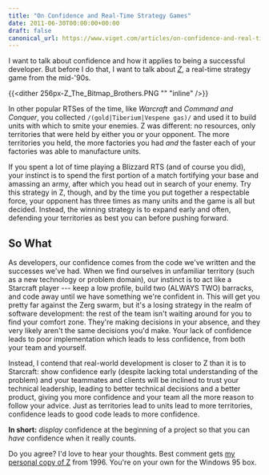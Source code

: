 ```yaml
---
title: "On Confidence and Real-Time Strategy Games"
date: 2011-06-30T00:00:00+00:00
draft: false
canonical_url: https://www.viget.com/articles/on-confidence-and-real-time-strategy-games/
---
```


I want to talk about confidence and how it applies to being a successful
developer. But before I do that, I want to talk about
*[Z](https://en.wikipedia.org/wiki/Z_(video_game))*, a real-time
strategy game from the mid-'90s.

{{<dither 256px-Z_The_Bitmap_Brothers.PNG "" "inline" />}}

In other popular RTSes of the time, like *Warcraft* and *Command and
Conquer*, you collected `/(gold|Tiberium|Vespene gas)/` and used it to
build units with which to smite your enemies. Z was different: no
resources, only territories that were held by either you or your
opponent. The more territories you held, the more factories you had
*and* the faster each of your factories was able to manufacture units.

If you spent a lot of time playing a Blizzard RTS (and of course you
did), your instinct is to spend the first portion of a match fortifying
your base and amassing an army, after which you head out in search of
your enemy. Try this strategy in Z, though, and by the time you put
together a respectable force, your opponent has three times as many
units and the game is all but decided. Instead, the winning strategy is
to expand early and often, defending your territories as best you can
before pushing forward.

## So What

As developers, our confidence comes from the code we've written and the
successes we've had. When we find ourselves in unfamiliar territory
(such as a new technology or problem domain), our instinct is to act
like a Starcraft player --- keep a low profile, build two (ALWAYS TWO)
barracks, and code away until we have something we're confident in. This
will get you pretty far against the Zerg swarm, but it's a losing
strategy in the realm of software development: the rest of the team
isn't waiting around for you to find your comfort zone. They're making
decisions in your absence, and they very likely aren't the same
decisions you'd make. Your lack of confidence leads to poor
implementation which leads to less confidence, from both your team and
yourself.

Instead, I contend that real-world development is closer to Z than it is
to Starcraft: show confidence early (despite lacking total understanding
of the problem) and your teammates and clients will be inclined to trust
your technical leadership, leading to better technical decisions and a
better product, giving you more confidence and your team all the more
reason to follow your advice. Just as territories lead to units lead to
more territories, confidence leads to good code leads to more
confidence.

**In short:** *display* confidence at the beginning of a project so that
you can *have* confidence when it really counts.

Do you agree? I'd love to hear your thoughts. Best comment gets [my
personal copy of Z](http://www.flickr.com/photos/deisinger/5888230612)
from 1996. You're on your own for the Windows 95 box.
